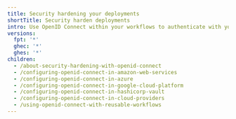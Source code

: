 ```yaml
---
title: Security hardening your deployments
shortTitle: Security harden deployments
intro: Use OpenID Connect within your workflows to authenticate with your cloud provider.
versions:
  fpt: '*'
  ghec: '*'
  ghes: '*'
children:
  - /about-security-hardening-with-openid-connect
  - /configuring-openid-connect-in-amazon-web-services
  - /configuring-openid-connect-in-azure
  - /configuring-openid-connect-in-google-cloud-platform
  - /configuring-openid-connect-in-hashicorp-vault
  - /configuring-openid-connect-in-cloud-providers
  - /using-openid-connect-with-reusable-workflows
---
```


